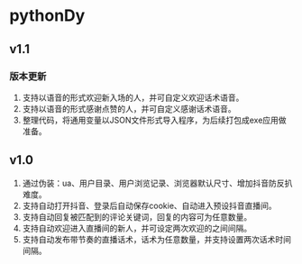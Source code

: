 # pythonDy

## v1.1

### 版本更新

1. 支持以语音的形式欢迎新入场的人，并可自定义欢迎话术语音。
2. 支持以语音的形式感谢点赞的人，并可自定义感谢话术语音。
3. 整理代码，将通用变量以JSON文件形式导入程序，为后续打包成exe应用做准备。

## v1.0

1. 通过伪装：ua、用户目录、用户浏览记录、浏览器默认尺寸、增加抖音防反扒难度。
2. 支持自动打开抖音、登录后自动保存cookie、自动进入预设抖音直播间。
3. 支持自动回复被匹配到的评论关键词，回复的内容可为任意数量。
4. 支持自动欢迎进入直播间的新人，并可设定两次欢迎的之间间隔。
5. 支持自动发布带节奏的直播话术，话术为任意数量，并支持设置两次话术时间间隔。

